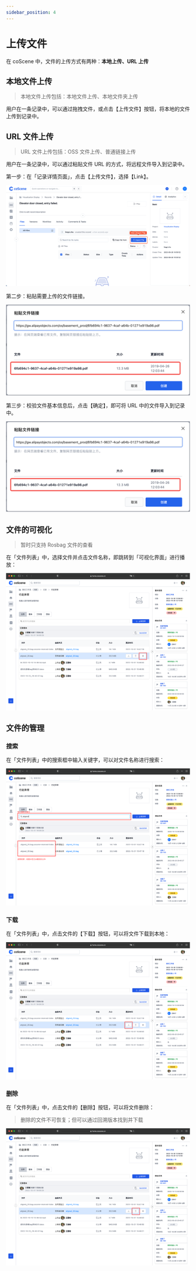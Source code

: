 ```yaml
---
sidebar_position: 4
---
```


# 上传文件

在 coScene 中，文件的上传方式有两种：**本地上传、URL 上传**

## 本地文件上传

> 本地文件上传包括：本地文件上传、本地文件夹上传

用户在一条记录中，可以通过拖拽文件，或点击【上传文件】按钮，将本地的文件上传到记录中。

## URL 文件上传

> URL 文件上传包括：OSS 文件上传、普通链接上传

用户在一条记录中，可以通过粘贴文件 URL 的方式，将远程文件导入到记录中。

第一步：在「记录详情页面」，点击【上传文件】，选择【Link】。

![record-upload](./img/record-upload.png)

<!-- ![upload-file-by-url-1](./img/upload-file-by-url-1.png) -->

第二步：粘贴需要上传的文件链接。

![upload-file-by-url-2](./img/upload-file-by-url-3.png)

第三步：校验文件基本信息后，点击【确定】，即可将 URL 中的文件导入到记录中。

![upload-file-by-url-3](./img/upload-file-by-url-3.png)

## 文件的可视化

> 暂时只支持 Rosbag 文件的查看

在「文件列表」中，选择文件并点击文件名称，即跳转到「可视化界面」进行播放：

![file-1](./img/file-1.png)

## 文件的管理

### 搜索

在「文件列表」中的搜索框中输入关键字，可以对文件名称进行搜索：

![file-2](./img/file-2.png)

### 下载

在「文件列表」中，点击文件的【下载】按钮，可以将文件下载到本地：

![file-3](./img/file-3.png)

### 删除

在「文件列表」中，点击文件的【删除】按钮，可以将文件删除：

> 删除的文件不可恢复；但可以通过回溯版本找到并下载

![file-4](./img/file-4.png)
